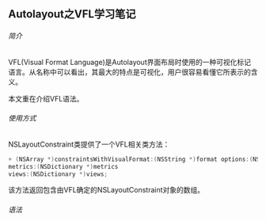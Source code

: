 ## Autolayout之VFL学习笔记

###### 简介

VFL(Visual Format Language)是Autolayout界面布局时使用的一种可视化标记语言。从名称中可以看出，其最大的特点是可视化，用户很容易看懂它所表示的含义。

本文重在介绍VFL语法。

###### 使用方式

NSLayoutConstraint类提供了一个VFL相关类方法：

```objective-c
+ (NSArray *)constraintsWithVisualFormat:(NSString *)format options:(NSLayoutFormatOptions)opts
metrics:(NSDictionary *)metrics
views:(NSDictionary *)views;
```

该方法返回包含由VFL确定的NSLayoutConstraint对象的数组。

###### 语法



